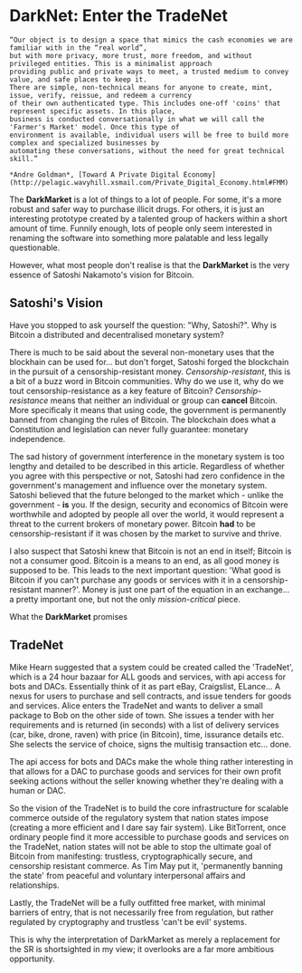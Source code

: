 # DarkNet: Enter the TradeNet

```
“Our object is to design a space that mimics the cash economies we are familiar with in the “real world”,  
but with more privacy, more trust, more freedom, and without privileged entities. This is a minimalist approach  
providing public and private ways to meet, a trusted medium to convey value, and safe places to keep it.  
There are simple, non-technical means for anyone to create, mint, issue, verify, reissue, and redeem a currency  
of their own authenticated type. This includes one-off 'coins' that represent specific assets. In this place,  
business is conducted conversationally in what we will call the 'Farmer's Market' model. Once this type of  
environment is available, individual users will be free to build more complex and specialized businesses by  
automating these conversations, without the need for great technical skill.”  

*Andre Goldman*, [Toward A Private Digital Economy](http://pelagic.wavyhill.xsmail.com/Private_Digital_Economy.html#FMM)
```

The **DarkMarket** is a lot of things to a lot of people. For some, it's a more robust and safer way to purchase illicit drugs. For others, it is just an interesting prototype created by a talented group of hackers within a short amount of time. Funnily enough, lots of people only seem interested in renaming the software into something more palatable and less legally questionable.

However, what most people don't realise is that the **DarkMarket** is the very essence of Satoshi Nakamoto's vision for Bitcoin.

## Satoshi's Vision

Have you stopped to ask yourself the question: "Why, Satoshi?". Why is Bitcoin a distributed and decentralised monetary system?

There is much to be said about the several non-monetary uses that the blockhain can be used for... but don't forget, Satoshi forged the blockchain in the pursuit of a censorship-resistant money. *Censorship-resistant*, this is a bit of a buzz word in Bitcoin communities. Why do we use it, why do we tout censorship-resistance as a key feature of Bitcoin? *Censorship-resistance* means that neither an individual or group can **cancel** Bitcoin. More specificaly it means that using code, the government is permanently banned from changing the rules of Bitcoin. The blockchain does what a Constitution and legislation can never fully guarantee: monetary independence.

The sad history of government interference in the monetary system is too lengthy and detailed to be described in this article. Regardless of whether you agree with this perspective or not, Satoshi had zero confidence in the government's management and influence over the monetary system. Satoshi believed that the future belonged to the market which - unlike the government - **is** you. If the design, security and economics of Bitcoin were worthwhile and adopted by people all over the world, it would represent a threat to the current brokers of monetary power. Bitcoin **had** to be censorship-resistant if it was chosen by the market to survive and thrive.  

I also suspect that Satoshi knew that Bitcoin is not an end in itself; Bitcoin is not a consumer good. Bitcoin is a means to an end, as all good money is supposed to be. This leads to the next important question: 'What good is Bitcoin if you can't purchase any goods or services with it in a censorship-resistant manner?'. Money is just one part of the equation in an exchange... a pretty important one, but not the only *mission-critical* piece.

What the **DarkMarket** promises 

## TradeNet

Mike Hearn suggested that a system could be created called the 'TradeNet', which is a 24 hour bazaar for ALL goods and services, with api access for bots and DACs. Essentially think of it as part eBay, Craigslist, ELance... A nexus for users to purchase and sell contracts, and issue tenders for goods and services. Alice enters the TradeNet and wants to deliver a small package to Bob on the other side of town. She issues a tender with her requirements and is returned (in seconds) with a list of delivery services (car, bike, drone, raven) with price (in Bitcoin), time, issurance details etc. She selects the service of choice, signs the multisig transaction etc... done.

The api access for bots and DACs make the whole thing rather interesting in that allows for a DAC to purchase goods and services for their own profit seeking actions without the seller knowing whether they're dealing with a human or DAC.

So the vision of the TradeNet is to build the core infrastructure for scalable commerce outside of the regulatory system that nation states impose (creating a more efficient and I dare say fair system). Like BitTorrent, once ordinary people find it more accessible to purchase goods and services on the TradeNet, nation states will not be able to stop the ultimate goal of Bitcoin from manifesting: trustless, cryptographically secure, and censorship resistant commerce. As Tim May put it, 'permanently banning the state' from peaceful and voluntary interpersonal affairs and relationships.

Lastly, the TradeNet will be a fully outfitted free market, with minimal barriers of entry, that is not necessarily free from regulation, but rather regulated by cryptography and trustless 'can't be evil' systems.

This is why the interpretation of DarkMarket as merely a replacement for the SR is shortsighted in my view; it overlooks are a far more ambitious opportunity.

